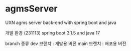 # agmsServer
UXN agms server back-end with spring boot and java

개발 환경
(231113) spring boot 3.1.5 and java 17

branch 종류
dev 브랜치 : 개발용 버전
main 브랜치 : 배포용 버전
